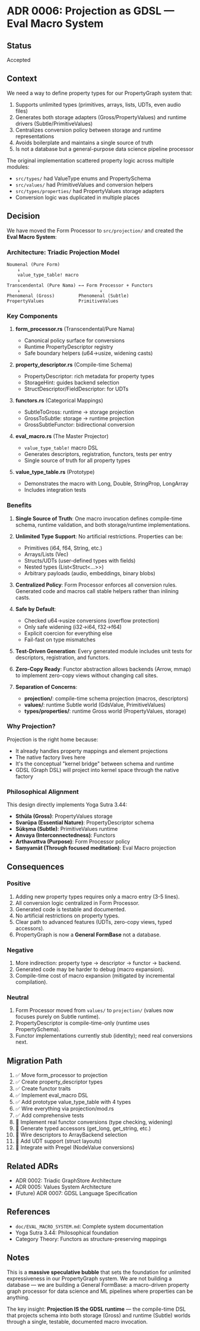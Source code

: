 # ADR 0006: Projection as GDSL — Eval Macro System

## Status

Accepted

## Context

We need a way to define property types for our PropertyGraph system that:

1. Supports unlimited types (primitives, arrays, lists, UDTs, even audio files)
2. Generates both storage adapters (Gross/PropertyValues) and runtime drivers (Subtle/PrimitiveValues)
3. Centralizes conversion policy between storage and runtime representations
4. Avoids boilerplate and maintains a single source of truth
5. Is not a database but a general-purpose data science pipeline processor

The original implementation scattered property logic across multiple modules:

- `src/types/` had ValueType enums and PropertySchema
- `src/values/` had PrimitiveValues and conversion helpers
- `src/types/properties/` had PropertyValues storage adapters
- Conversion logic was duplicated in multiple places

## Decision

We have moved the Form Processor to `src/projection/` and created the **Eval Macro System**:

### Architecture: Triadic Projection Model

```
Noumenal (Pure Form)
    ↓
    value_type_table! macro
    ↓
Transcendental (Pure Nama) ←→ Form Processor + Functors
    ↓                              ↓
Phenomenal (Gross)         Phenomenal (Subtle)
PropertyValues             PrimitiveValues
```

### Key Components

1. **form_processor.rs** (Transcendental/Pure Nama)

   - Canonical policy surface for conversions
   - Runtime PropertyDescriptor registry
   - Safe boundary helpers (u64→usize, widening casts)

2. **property_descriptor.rs** (Compile-time Schema)

   - PropertyDescriptor: rich metadata for property types
   - StorageHint: guides backend selection
   - StructDescriptor/FieldDescriptor: for UDTs

3. **functors.rs** (Categorical Mappings)

   - SubtleToGross: runtime → storage projection
   - GrossToSubtle: storage → runtime projection
   - GrossSubtleFunctor: bidirectional conversion

4. **eval_macro.rs** (The Master Projector)

   - `value_type_table!` macro DSL
   - Generates descriptors, registration, functors, tests per entry
   - Single source of truth for all property types

5. **value_type_table.rs** (Prototype)
   - Demonstrates the macro with Long, Double, StringProp, LongArray
   - Includes integration tests

### Benefits

1. **Single Source of Truth**: One macro invocation defines compile-time schema, runtime validation, and both storage/runtime implementations.

2. **Unlimited Type Support**: No artificial restrictions. Properties can be:

   - Primitives (i64, f64, String, etc.)
   - Arrays/Lists (Vec<T>)
   - Structs/UDTs (user-defined types with fields)
   - Nested types (List<Struct<...>>)
   - Arbitrary payloads (audio, embeddings, binary blobs)

3. **Centralized Policy**: Form Processor enforces all conversion rules. Generated code and macros call stable helpers rather than inlining casts.

4. **Safe by Default**:

   - Checked u64→usize conversions (overflow protection)
   - Only safe widening (i32→i64, f32→f64)
   - Explicit coercion for everything else
   - Fail-fast on type mismatches

5. **Test-Driven Generation**: Every generated module includes unit tests for descriptors, registration, and functors.

6. **Zero-Copy Ready**: Functor abstraction allows backends (Arrow, mmap) to implement zero-copy views without changing call sites.

7. **Separation of Concerns**:
   - **projection/**: compile-time schema projection (macros, descriptors)
   - **values/**: runtime Subtle world (GdsValue, PrimitiveValues)
   - **types/properties/**: runtime Gross world (PropertyValues, storage)

### Why Projection?

Projection is the right home because:

- It already handles property mappings and element projections
- The native factory lives here
- It's the conceptual "kernel bridge" between schema and runtime
- GDSL (Graph DSL) will project into kernel space through the native factory

### Philosophical Alignment

This design directly implements Yoga Sutra 3.44:

- **Sthūla (Gross)**: PropertyValues storage
- **Svarūpa (Essential Nature)**: PropertyDescriptor schema
- **Sūkṣma (Subtle)**: PrimitiveValues runtime
- **Anvaya (Interconnectedness)**: Functors
- **Arthavattva (Purpose)**: Form Processor policy
- **Saṃyamāt (Through focused meditation)**: Eval Macro projection

## Consequences

### Positive

1. Adding new property types requires only a macro entry (3-5 lines).
2. All conversion logic centralized in Form Processor.
3. Generated code is testable and documented.
4. No artificial restrictions on property types.
5. Clear path to advanced features (UDTs, zero-copy views, typed accessors).
6. PropertyGraph is now a **General FormBase** not a database.

### Negative

1. More indirection: property type → descriptor → functor → backend.
2. Generated code may be harder to debug (macro expansion).
3. Compile-time cost of macro expansion (mitigated by incremental compilation).

### Neutral

1. Form Processor moved from `values/` to `projection/` (values now focuses purely on Subtle runtime).
2. PropertyDescriptor is compile-time-only (runtime uses PropertySchema).
3. Functor implementations currently stub (identity); need real conversions next.

## Migration Path

1. ✅ Move form_processor to projection
2. ✅ Create property_descriptor types
3. ✅ Create functor traits
4. ✅ Implement eval_macro DSL
5. ✅ Add prototype value_type_table with 4 types
6. ✅ Wire everything via projection/mod.rs
7. ✅ Add comprehensive tests
8. 🔄 Implement real functor conversions (type checking, widening)
9. 🔄 Generate typed accessors (get_long, get_string, etc.)
10. 🔄 Wire descriptors to ArrayBackend selection
11. 🔄 Add UDT support (struct layouts)
12. 🔄 Integrate with Pregel (NodeValue conversions)

## Related ADRs

- ADR 0002: Triadic GraphStore Architecture
- ADR 0005: Values System Architecture
- (Future) ADR 0007: GDSL Language Specification

## References

- `doc/EVAL_MACRO_SYSTEM.md`: Complete system documentation
- Yoga Sutra 3.44: Philosophical foundation
- Category Theory: Functors as structure-preserving mappings

## Notes

This is a **massive speculative bubble** that sets the foundation for unlimited expressiveness in our PropertyGraph system. We are not building a database — we are building a General FormBase: a macro-driven property graph processor for data science and ML pipelines where properties can be anything.

The key insight: **Projection IS the GDSL runtime** — the compile-time DSL that projects schema into both storage (Gross) and runtime (Subtle) worlds through a single, testable, documented macro invocation.
